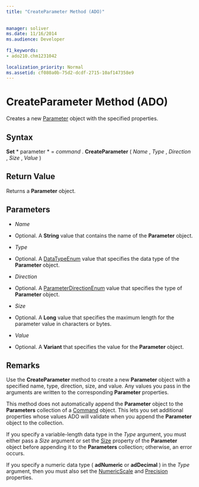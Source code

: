 ```yaml
---
title: "CreateParameter Method (ADO)"
  
  
manager: soliver
ms.date: 11/16/2014
ms.audience: Developer
 
f1_keywords:
- ado210.chm1231042
  
localization_priority: Normal
ms.assetid: cf080a0b-75d2-dcdf-2715-10af147358e9
---
```


# CreateParameter Method (ADO)

Creates a new [Parameter](parameter-object-ado.md) object with the specified properties. 
  
## Syntax

 **Set** * parameter *  =  *command*  . **CreateParameter** (  *Name*  ,  *Type*  ,  *Direction*  ,  *Size*  ,  *Value*  ) 
  
## Return Value

Returns a **Parameter** object. 
  
## Parameters

-  *Name* 
    
- Optional. A **String** value that contains the name of the **Parameter** object. 
    
-  *Type* 
    
- Optional. A [DataTypeEnum](datatypeenum.md) value that specifies the data type of the **Parameter** object. 
    
-  *Direction* 
    
- Optional. A [ParameterDirectionEnum](parameterdirectionenum.md) value that specifies the type of **Parameter** object. 
    
-  *Size* 
    
- Optional. A **Long** value that specifies the maximum length for the parameter value in characters or bytes. 
    
-  *Value* 
    
- Optional. A **Variant** that specifies the value for the **Parameter** object. 
    
## Remarks

Use the **CreateParameter** method to create a new **Parameter** object with a specified name, type, direction, size, and value. Any values you pass in the arguments are written to the corresponding **Parameter** properties. 
  
This method does not automatically append the **Parameter** object to the **Parameters** collection of a [Command](command-object-ado.md) object. This lets you set additional properties whose values ADO will validate when you append the **Parameter** object to the collection. 
  
If you specify a variable-length data type in the  *Type*  argument, you must either pass a  *Size*  argument or set the [Size](size-property-ado.md) property of the **Parameter** object before appending it to the **Parameters** collection; otherwise, an error occurs. 
  
If you specify a numeric data type ( **adNumeric** or **adDecimal** ) in the  *Type*  argument, then you must also set the [NumericScale](numericscale-property-ado.md) and [Precision](precision-property-ado.md) properties. 
  


